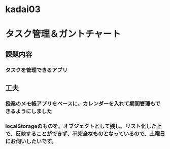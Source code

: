 # kadai03
# タスク管理＆ガントチャート

## 課題内容
### タスクを管理できるアプリ

## 工夫
### 授業のメモ帳アプリをベースに、カレンダーを入れて期間管理もできるようにしました
### localStorageのものを、オブジェクトとして残し、リスト化した上で、反映することができず、不完全なものとなっているので、土曜日にお伺いしたいです。
